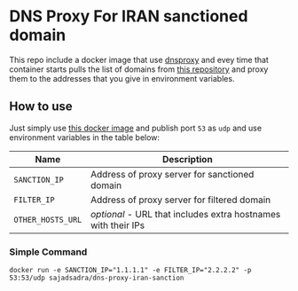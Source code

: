 # DNS Proxy For IRAN sanctioned domain
This repo include a docker image that use [dnsproxy](https://github.com/vietor/dnsproxy) and evey time that container starts pulls the list of domains from [this repository](https://github.com/sajad-sadra/iran-domains-sanction) and proxy them to the addresses that you give in environment variables.

## How to use
Just simply use [this docker image](https://hub.docker.com/r/sajadsadra/dns-proxy-iran-sanction) and publish port `53` as `udp` and use environment variables in the table below:

| Name | Description |
|--|--|
| `SANCTION_IP` | Address of proxy server for sanctioned domain |
| `FILTER_IP` | Address of proxy server for filtered domain |
| `OTHER_HOSTS_URL` | *optional* - URL that includes extra hostnames with their IPs |

### Simple Command
```
docker run -e SANCTION_IP="1.1.1.1" -e FILTER_IP="2.2.2.2" -p 53:53/udp sajadsadra/dns-proxy-iran-sanction
```
